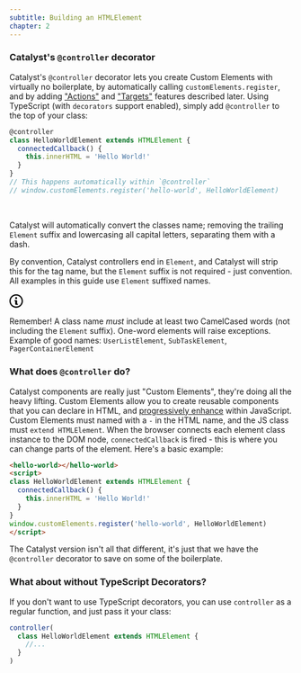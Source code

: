 ```yaml
---
subtitle: Building an HTMLElement
chapter: 2
---
```


### Catalyst's `@controller` decorator

Catalyst's `@controller` decorator lets you create Custom Elements with virtually no boilerplate, by automatically calling `customElements.register`, and by adding ["Actions"](/guide/actions) and ["Targets"](/guide/targets) features described later. Using TypeScript (with `decorators` support enabled), simply add `@controller` to the top of your class:

```js
@controller
class HelloWorldElement extends HTMLElement {
  connectedCallback() {
    this.innerHTML = 'Hello World!'
  }
}
// This happens automatically within `@controller`
// window.customElements.register('hello-world', HelloWorldElement)
```
<br>

Catalyst will automatically convert the classes name; removing the trailing `Element` suffix and lowercasing all capital letters, separating them with a dash.

By convention, Catalyst controllers end in `Element`, and Catalyst will strip this for the tag name, but the  `Element` suffix is not required - just convention. All examples in this guide use `Element` suffixed names.

<div class="d-flex border rounded-1 my-3 box-shadow-medium">
  <span class="d-flex bg-blue text-white rounded-left-1 p-3">
    <svg width="24" viewBox="0 0 14 16" class="octicon octicon-info" aria-hidden="true">
      <path
        fill-rule="evenodd"
        d="M6.3 5.69a.942.942 0 0 1-.28-.7c0-.28.09-.52.28-.7.19-.18.42-.28.7-.28.28 0 .52.09.7.28.18.19.28.42.28.7 0 .28-.09.52-.28.7a1 1 0 0 1-.7.3c-.28 0-.52-.11-.7-.3zM8 7.99c-.02-.25-.11-.48-.31-.69-.2-.19-.42-.3-.69-.31H6c-.27.02-.48.13-.69.31-.2.2-.3.44-.31.69h1v3c.02.27.11.5.31.69.2.2.42.31.69.31h1c.27 0 .48-.11.69-.31.2-.19.3-.42.31-.69H8V7.98v.01zM7 2.3c-3.14 0-5.7 2.54-5.7 5.68 0 3.14 2.56 5.7 5.7 5.7s5.7-2.55 5.7-5.7c0-3.15-2.56-5.69-5.7-5.69v.01zM7 .98c3.86 0 7 3.14 7 7s-3.14 7-7 7-7-3.12-7-7 3.14-7 7-7z"
      />
    </svg>
  </span>
  <div class="p-3">
  
Remember! A class name _must_ include at least two CamelCased words (not including the `Element` suffix). One-word elements will raise exceptions. Example of good names: `UserListElement`, `SubTaskElement`, `PagerContainerElement`

  </div>
</div>


### What does `@controller` do?

Catalyst components are really just "Custom Elements", they're doing all the heavy lifting. Custom Elements allow you to create reusable components that you can declare in HTML, and [progressively enhance](https://en.wikipedia.org/wiki/Progressive_enhancement) within JavaScript. Custom Elements must named with a `-` in the HTML name, and the JS class must `extend HTMLElement`. When the browser connects each element class instance to the DOM node, `connectedCallback` is fired - this is where you can change parts of the element. Here's a basic example:

```html
<hello-world></hello-world>
<script>
class HelloWorldElement extends HTMLElement {
  connectedCallback() {
    this.innerHTML = 'Hello World!'
  }
}
window.customElements.register('hello-world', HelloWorldElement)
</script>
```

The Catalyst version isn't all that different, it's just that we have the `@controller` decorator to save on some of the boilerplate.

### What about without TypeScript Decorators?

If you don't want to use TypeScript decorators, you can use `controller` as a regular function, and just pass it your class:

```js
controller(
  class HelloWorldElement extends HTMLElement {
    //...
  }
)
```
<br>
